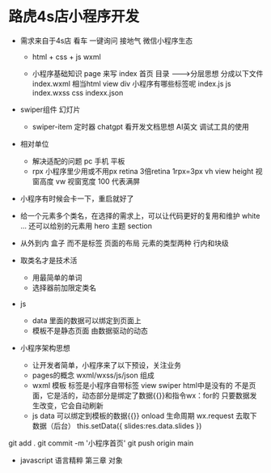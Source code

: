 # 路虎4s店小程序开发

- 需求来自于4s店
    看车 一键询问
    接地气  微信小程序生态

    - html + css + js
        wxml

    - 小程序基础知识
        page 来写
            index 首页 目录     --->分层思想   分成以下文件
                index.wxml   相当html     view  div   小程序有哪些标签呢
                index.js     js            
                index.wxss   css
                indexx.json

- swiper组件
    幻灯片
    + swiper-item
    定时器
    chatgpt
    看开发文档思想  AI英文
    调试工具的使用

- 相对单位
    - 解决适配的问题
        pc 手机 平板
    - rpx 小程序里少用或不用px
        retina 3倍retina 1rpx=3px
        vh  view height 视窗高度
        vw  视窗宽度
        100 代表满屏

- 小程序有时候会卡一下，重启就好了
- 给一个元素多个类名，在选择的需求上，可以让代码更好的复用和维护
    white ... 还可以给别的元素用
    hero  主题
    section 
- 从外到内
    盒子 而不是标签  页面的布局
    元素的类型两种  行内和块级
- 取类名才是技术活
    - 用最简单的单词
    -  选择器前加限定类名

- js
    - data 里面的数据可以绑定到页面上
    - 模板不是静态页面 由数据驱动的动态

- 小程序架构思想
    - 让开发者简单，小程序来了以下预设，关注业务
    - pages的概念
        wxml/wxss/js/json 组成
    - wxml 模板
        标签是小程序自带标签  view swiper html中是没有的
        不是页面，它是活的，动态部分是绑定了数据{{}}和指令wx：for的
        只要数据发生改变，它会自动刷新
    - js
        data  可以绑定到模板的数据{{}}
        onload  生命周期 wx.request 去取下数据（后台）
        this.setData({
            slides:res.data.slides
        }) 


git add .
git commit -m '小程序首页'
git push origin main

- javascript 语言精粹 第三章 对象